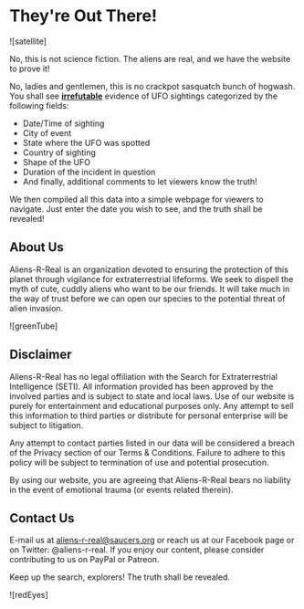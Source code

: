 # They're Out There!
![satellite]

No, this is not science fiction. The aliens are real, and we have the website to prove it!

No, ladies and gentlemen, this is no crackpot sasquatch bunch of hogwash. You shall see [**irrefutable**](https://github.com/AllCAPs788/UFOs_Are_Out_There/blob/main/static/js/data.js) evidence of UFO sightings categorized by the following fields:

* Date/Time of sighting
* City of event
* State where the UFO was spotted
* Country of sighting
* Shape of the UFO
* Duration of the incident in question
* And finally, additional comments to let viewers know the truth!

We then compiled all this data into a simple webpage for viewers to navigate. Just enter the date you wish to see, and the truth shall be revealed!

## About Us

Aliens-R-Real is an organization devoted to ensuring the protection of this planet through vigilance for extraterrestrial lifeforms. We seek to dispell the myth of cute, cuddly aliens who want to be our friends. It will take much in the way of trust before we can open our species to the potential threat of alien invasion. 

![greenTube]
## Disclaimer

Aliens-R-Real has no legal offiliation with the Search for Extraterrestrial Intelligence (SETI). All information provided has been approved by the involved parties and is subject to state and local laws. Use of our website is purely for entertainment and educational purposes only. Any attempt to sell this information to third parties or distribute for personal enterprise will be subject to litigation.

Any attempt to contact parties listed in our data will be considered a breach of the Privacy section of our Terms & Conditions. Failure to adhere to this policy will be subject to termination of use and potential prosecution. 

By using our website, you are agreeing that Aliens-R-Real bears no liability in the event of emotional trauma (or events related therein). 

## Contact Us
E-mail us at aliens-r-real@saucers.org or reach us at our Facebook page or on Twitter: @aliens-r-real. If you enjoy our content, please consider contributing to us on PayPal or Patreon. 

Keep up the search, explorers! The truth shall be revealed. 

![redEyes]